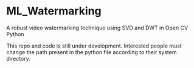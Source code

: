 # ML_Watermarking
A robust video watermarking technique using SVD and DWT in Open CV Python

This repo and code is still under development. Interested people must change the path present in the python file according to their system directory.
